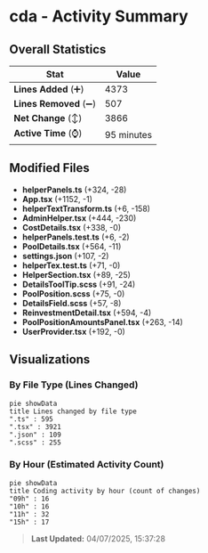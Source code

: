 # cda - Activity Summary 

## Overall Statistics

| Stat                   | Value                                                             |
| ---------------------- | ----------------------------------------------------------------- |
| **Lines Added** (➕)   | 4373                                          |
| **Lines Removed** (➖) | 507                                        |
| **Net Change** (↕)    | 3866                |
| **Active Time** (⌚)   | 95 minutes |


## Modified Files
- **helperPanels.ts** (+324, -28)
- **App.tsx** (+1152, -1)
- **helperTextTransform.ts** (+6, -158)
- **AdminHelper.tsx** (+444, -230)
- **CostDetails.tsx** (+338, -0)
- **helperPanels.test.ts** (+6, -2)
- **PoolDetails.tsx** (+564, -11)
- **settings.json** (+107, -2)
- **helperTex.test.ts** (+71, -0)
- **HelperSection.tsx** (+89, -25)
- **DetailsToolTip.scss** (+91, -24)
- **PoolPosition.scss** (+75, -0)
- **DetailsField.scss** (+57, -8)
- **ReinvestmentDetail.tsx** (+594, -4)
- **PoolPositionAmountsPanel.tsx** (+263, -14)
- **UserProvider.tsx** (+192, -0)

## Visualizations

### By File Type (Lines Changed)

```mermaid
pie showData
title Lines changed by file type
".ts" : 595
".tsx" : 3921
".json" : 109
".scss" : 255
```

### By Hour (Estimated Activity Count)

```mermaid
pie showData
title Coding activity by hour (count of changes)
"09h" : 16
"10h" : 16
"11h" : 32
"15h" : 17
```


> **Last Updated:** 04/07/2025, 15:37:28